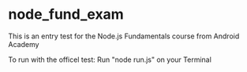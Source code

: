 # node_fund_exam
This is an entry test for the Node.js Fundamentals course from Android Academy

To run with the officel test:
Run "node run.js" on your Terminal
